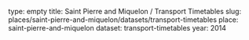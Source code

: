 type: empty
title: Saint Pierre and Miquelon / Transport Timetables
slug: places/saint-pierre-and-miquelon/datasets/transport-timetables
place: saint-pierre-and-miquelon
dataset: transport-timetables
year: 2014

